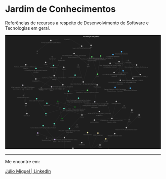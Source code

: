 
# Jardim de Conhecimentos 

Referências de recursos a respeito de Desenvolvimento de Software e Tecnologias em geral.


![](Assets/graph.png)

--- 
Me encontre em: 

[Júlio Miguel | LinkedIn](https://www.linkedin.com/in/j%C3%BAlio-miguel-82b8ab1a0/)


